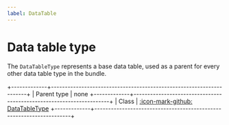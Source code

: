```yaml
---
label: DataTable
---
```


# Data table type

The `DataTableType` represents a base data table, used as a parent for every other data table type in the bundle.

+-------------+---------------------------------------------------------------------+
| Parent type | none
+-------------+---------------------------------------------------------------------+
| Class       | [:icon-mark-github: DataTableType](https://github.com/Kreyu/data-table-bundle/blob/main/src/Type/DataTableType.php)
+-------------+---------------------------------------------------------------------+

